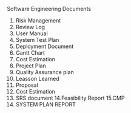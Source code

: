 Software Engineering Documents

1. Risk Management
2. Review Log
3. User Manual
4. System Test Plan
5. Deployment Document
6. Gantt Chart
7. Cost Estimation
8. Project Plan
9. Quality Assurance plan
10. Leasson Learned
11. Proposal
12. Cost Estimation
13. SRS document
14.Feasibility Report
15.CMP
16. SYSTEM PLAN REPORT
